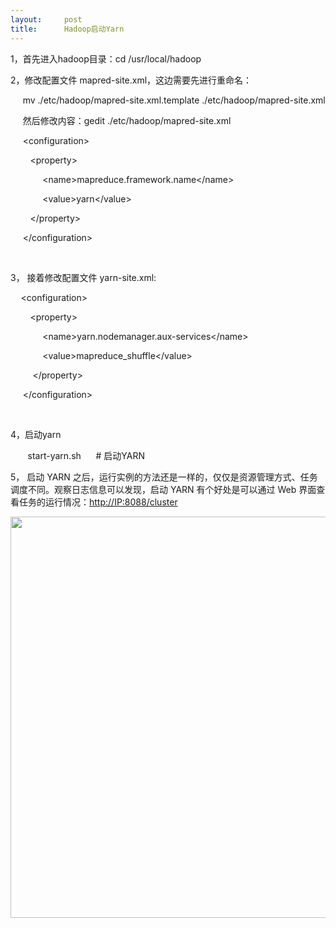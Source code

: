 ```yaml
---
layout:     post
title:      Hadoop启动Yarn
---
```

<div id="article_content" class="article_content clearfix csdn-tracking-statistics" data-pid="blog" data-mod="popu_307" data-dsm="post">
								            <link rel="stylesheet" href="https://csdnimg.cn/release/phoenix/template/css/ck_htmledit_views-f76675cdea.css">
						<div class="htmledit_views" id="content_views">
                <p>1，首先进入hadoop目录：cd /usr/local/hadoop</p>

<p>2，修改配置文件 mapred-site.xml，这边需要先进行重命名：</p>

<p>     mv ./etc/hadoop/mapred-site.xml.template ./etc/hadoop/mapred-site.xml</p>

<p>     然后修改内容：gedit ./etc/hadoop/mapred-site.xml</p>

<p>     &lt;configuration&gt;</p>

<p>        &lt;property&gt;</p>

<p>             &lt;name&gt;mapreduce.framework.name&lt;/name&gt;</p>

<p>             &lt;value&gt;yarn&lt;/value&gt;</p>

<p>        &lt;/property&gt;</p>

<p>     &lt;/configuration&gt;</p>

<p> </p>

<p>3， 接着修改配置文件 yarn-site.xml:</p>

<p><strong>     </strong>&lt;configuration&gt;</p>

<p>        &lt;property&gt;</p>

<p>             &lt;name&gt;yarn.nodemanager.aux-services&lt;/name&gt;</p>

<p>             &lt;value&gt;mapreduce_shuffle&lt;/value&gt;</p>

<p>         &lt;/property&gt;</p>

<p>     &lt;/configuration&gt;</p>

<p> </p>

<p>4，启动yarn</p>

<p>       start-yarn.sh      # 启动YARN</p>

<p>5， 启动 YARN 之后，运行实例的方法还是一样的，仅仅是资源管理方式、任务调度不同。观察日志信息可以发现，启动 YARN 有个好处是可以通过 Web 界面查看任务的运行情况：<a href="http://localhost:8088/cluster" rel="nofollow">http://IP:8088/cluster</a></p>

<p><img alt="" class="has" height="642" src="https://img-blog.csdn.net/20180803100717827?watermark/2/text/aHR0cHM6Ly9ibG9nLmNzZG4ubmV0L3FxXzMyOTQxODgx/font/5a6L5L2T/fontsize/400/fill/I0JBQkFCMA==/dissolve/70" width="1200"></p>            </div>
                </div>